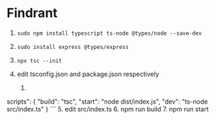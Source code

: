 # Findrant

1.     sudo npm install typescript ts-node @types/node --save-dev
2.     sudo install express @types/express
3.     npx tsc --init
4. edit tsconfig.json and package.json respectively
    1. ```
scripts": {
    "build": "tsc",
    "start": "node dist/index.js",
    "dev": "ts-node src/index.ts"
}
    ```
5. edit src/index.ts
6.     npm run build
7.     npm run start